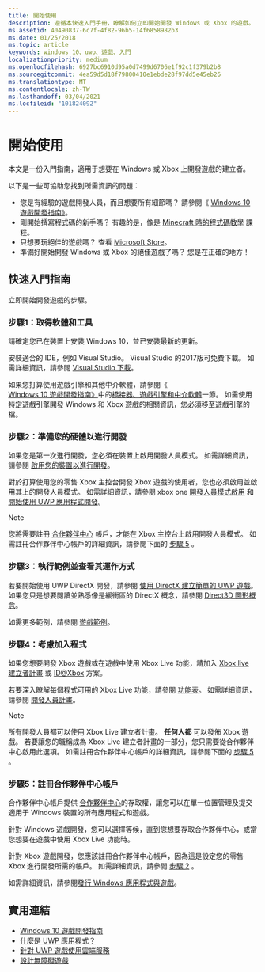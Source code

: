 ```yaml
---
title: 開始使用
description: 遵循本快速入門手冊，瞭解如何立即開始開發 Windows 或 Xbox 的遊戲。
ms.assetid: 40490837-6c7f-4f82-96b5-14f6858982b3
ms.date: 01/25/2018
ms.topic: article
keywords: windows 10、uwp、遊戲、入門
localizationpriority: medium
ms.openlocfilehash: 6927bc6910d95a0d7499d6706e1f92c1f379b2b8
ms.sourcegitcommit: 4ea59d5d18f79800410e1ebde28f97dd5e45eb26
ms.translationtype: MT
ms.contentlocale: zh-TW
ms.lasthandoff: 03/04/2021
ms.locfileid: "101824092"
---
```

# <a name="getting-started"></a>開始使用

本文是一份入門指南，適用于想要在 Windows 或 Xbox 上開發遊戲的建立者。 

以下是一些可協助您找到所需資訊的問題：
* 您是有經驗的遊戲開發人員，而且想要所有細節嗎？ 請參閱《 [Windows 10 遊戲開發指南》](e2e.md)。
* 剛開始撰寫程式碼的新手嗎？ 有趣的是，像是 [Minecraft 時的程式碼教學](https://code.org/minecraft) 課程。
* 只想要玩絕佳的遊戲嗎？ 查看 [Microsoft Store](https://www.microsoft.com/store)。
* 準備好開始開發 Windows 或 Xbox 的絕佳遊戲了嗎？  您是在正確的地方！

## <a name="quick-start-guide"></a>快速入門指南

立即開始開發遊戲的步驟。

### <a name="step-1-get-the-software-and-tools"></a>步驟1：取得軟體和工具

請確定您已在裝置上安裝 Windows 10，並已安裝最新的更新。

安裝適合的 IDE，例如 Visual Studio。 Visual Studio 的2017版可免費下載。 如需詳細資訊，請參閱 [Visual Studio 下載](https://visualstudio.microsoft.com/downloads/)。

如果您打算使用遊戲引擎和其他中介軟體，請參閱《 [Windows 10 遊戲開發指南》](e2e.md)中的[橋接器、遊戲引擎和中介軟體](e2e.md#bridges-game-engines-and-middleware)一節。 如需使用特定遊戲引擎開發 Windows 和 Xbox 遊戲的相關資訊，您必須移至遊戲引擎的檔。

### <a name="step-2-prepare-your-hardware-for-development"></a>步驟2：準備您的硬體以進行開發

如果您是第一次進行開發，您必須在裝置上啟用開發人員模式。 如需詳細資訊，請參閱 [啟用您的裝置以進行開發](/windows/apps/get-started/enable-your-device-for-development)。

對於打算使用您的零售 Xbox 主控台開發 Xbox 遊戲的使用者，您也必須啟用並啟用其上的開發人員模式。 如需詳細資訊，請參閱 xbox one [開發人員模式啟用](../xbox-apps/devkit-activation.md) 和 [開始使用 UWP 應用程式開發](../xbox-apps/getting-started.md)。 

> [!Note]
> 您將需要註冊 [合作夥伴中心](https://partner.microsoft.com/dashboard)  帳戶，才能在 Xbox 主控台上啟用開發人員模式。 如需註冊合作夥伴中心帳戶的詳細資訊，請參閱下面的 [步驟 5](#step-5-sign-up-for-a-partner-center-account) 。

### <a name="step-3-run-a-sample-and-see-how-it-works"></a>步驟3：執行範例並查看其運作方式

若要開始使用 UWP DirectX 開發，請參閱 [使用 DirectX 建立簡單的 UWP 遊戲](tutorial--create-your-first-uwp-directx-game.md)。 如果您只是想要閱讀並熟悉像是緩衝區的 DirectX 概念，請參閱 [Direct3D 圖形概念](../graphics-concepts/index.md)。

如需更多範例，請參閱 [遊戲範例](e2e.md#game-samples)。

### <a name="step-4-consider-joining-a-program"></a>步驟4：考慮加入程式

如果您想要開發 Xbox 遊戲或在遊戲中使用 Xbox Live 功能，請加入 [Xbox live 建立者計畫](https://developer.microsoft.com/games/xbox/xboxlive/creator) 或 [ID@Xbox](https://www.xbox.com/Developers/id) 方案。 

若要深入瞭解每個程式可用的 Xbox Live 功能，請參閱 [功能表](/gaming/xbox-live/get-started/join-dev-program/live-feature-comparison-table)。 如需詳細資訊，請參閱 [開發人員計畫](e2e.md#developer-programs)。

> [!Note]
> 所有開發人員都可以使用 Xbox Live 建立者計畫。 **任何人都** 可以發佈 Xbox 遊戲。 若要讓您的職稱成為 Xbox Live 建立者計畫的一部分，您只需要從合作夥伴中心啟用此選項。 如需註冊合作夥伴中心帳戶的詳細資訊，請參閱下面的 [步驟 5](#step-5-sign-up-for-a-partner-center-account) 。

### <a name="step-5-sign-up-for-a-partner-center-account"></a>步驟5：註冊合作夥伴中心帳戶

合作夥伴中心帳戶提供 [合作夥伴中心](https://partner.microsoft.com/dashboard)的存取權，讓您可以在單一位置管理及提交適用于 Windows 裝置的所有應用程式和遊戲。

針對 Windows 遊戲開發，您可以選擇等候，直到您想要存取合作夥伴中心，或當您想要在遊戲中使用 Xbox Live 功能時。

針對 Xbox 遊戲開發，您應該註冊合作夥伴中心帳戶，因為這是設定您的零售 Xbox 進行開發所需的帳戶。 如需詳細資訊，請參閱 [步驟 2](#step-2-prepare-your-hardware-for-development) 。

如需詳細資訊，請參閱[發行 Windows 應用程式與遊戲](../publish/index.md)。

## <a name="useful-links"></a>實用連結

* [Windows 10 遊戲開發指南](e2e.md)
* [什麼是 UWP 應用程式？](../get-started/universal-application-platform-guide.md)
* [針對 UWP 遊戲使用雲端服務](cloud-for-games.md)
* [設計無障礙遊戲](accessibility-for-games.md)
